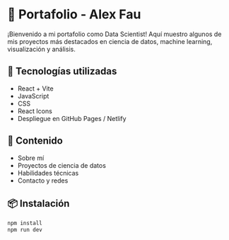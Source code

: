 # 💼 Portafolio - Alex Fau

¡Bienvenido a mi portafolio como Data Scientist! Aquí muestro algunos de mis proyectos más destacados en ciencia de datos, machine learning, visualización y análisis.

## 🚀 Tecnologías utilizadas

- React + Vite
- JavaScript
- CSS 
- React Icons
- Despliegue en GitHub Pages / Netlify

## 🧠 Contenido

- Sobre mí
- Proyectos de ciencia de datos
- Habilidades técnicas
- Contacto y redes

## 📦 Instalación

```bash
npm install
npm run dev
